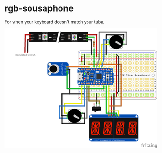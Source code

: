 # rgb-sousaphone

For when your keyboard doesn't match your tuba.

![Project Schematic](https://github.com/jaswope/rgb-sousaphone/blob/master/Tuba%20Bell%20Light%20Controlller_bb.png?raw=true)
